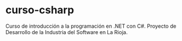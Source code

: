 # curso-csharp
 Curso de introducción a la programación en .NET con C#. Proyecto de Desarrollo de la Industria del Software en La Rioja. 
